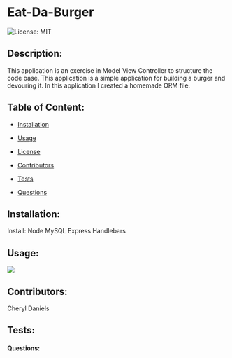 # Eat-Da-Burger

![License: MIT](https://img.shields.io/badge/License-MIT-brightgreen)

## Description: 
This application is an exercise in Model View Controller to structure the code base. This application is a simple application for building a burger and devouring it. In this application I created a homemade ORM file.

## Table of Content:
  * [Installation](#installation)

  * [Usage](#usage)

  * [License](#license)

  * [Contributors](#contributors)

  * [Tests](#tests)

  * [Questions](#questions)


## Installation:
Install:
Node 
MySQL
Express
Handlebars

## Usage:
![](demo.gif)


## Contributors:
Cheryl Daniels

## Tests:


#### Questions:

